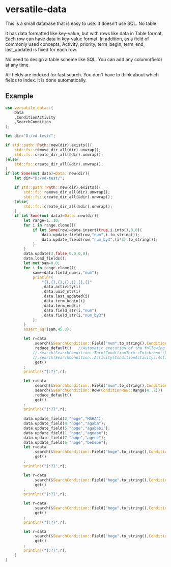 # versatile-data

This is a small database that is easy to use.
It doesn't use SQL.
No table.

It has data formatted like key-value, but with rows like data in Table format. Each row can have data in key-value format.
In addition, as a field of commonly used concepts,
Activity, priority, term_begin, term_end, last_updated
is fixed for each row.

No need to design a table scheme like SQL.
You can add any column(field) at any time.

All fields are indexed for fast search.
You don't have to think about which fields to index. it is done automatically.

## Example

```rust
use versatile_data::{
    Data
    ,ConditionActivity
    ,SearchCondition
};

let dir="D:/vd-test/";

if std::path::Path::new(dir).exists(){
    std::fs::remove_dir_all(dir).unwrap();
    std::fs::create_dir_all(&dir).unwrap();
}else{
    std::fs::create_dir_all(&dir).unwrap();
}
if let Some(mut data)=Data::new(dir){
    let dir="D:/vd-test/";

    if std::path::Path::new(dir).exists(){
        std::fs::remove_dir_all(dir).unwrap();
        std::fs::create_dir_all(&dir).unwrap();
    }else{
        std::fs::create_dir_all(&dir).unwrap();
    }
    if let Some(mut data)=Data::new(dir){
        let range=1..10;
        for i in range.clone(){
            if let Some(row)=data.insert(true,i.into(),0,0){
                data.update_field(row,"num",i.to_string());
                data.update_field(row,"num_by3",(i*3).to_string());
            }
        }
        data.update(3,false,0.0,0,0);
        data.load_fields();
        let mut sam=0.0;
        for i in range.clone(){
            sam+=data.field_num(i,"num");
            println!(
                "{},{},{},{},{},{},{}"
                ,data.activity(i)
                ,data.uuid_str(i)
                ,data.last_updated(i)
                ,data.term_begin(i)
                ,data.term_end(i)
                ,data.field_str(i,"num")
                ,data.field_str(i,"num_by3")
            );
        }
        assert_eq!(sam,45.0);

        let r=data
            .search(&SearchCondition::Field("num".to_string(),ConditionField::Range(b"3".to_vec(),b"8".to_vec())))
            .reduce_default()   //Automatic execution of the following two lines
            //.search(SearchCondition::Term(ConditionTerm::In(chrono::Local::now().timestamp())))
            //.search(SearchCondition::Activity(ConditionActivity::Active))
            .get()
        ;
        println!("{:?}",r);

        let r=data
            .search(&SearchCondition::Field("num".to_string(),ConditionField::Range(b"3".to_vec(),b"8".to_vec())))
            .search(&SearchCondition::Row(ConditionRow::Range(4..7)))
            .reduce_default()
            .get()
        ;
        println!("{:?}",r);
        
        data.update_field(2,"hoge","HAHA");
        data.update_field(4,"hoge","agaba");
        data.update_field(5,"hoge","agababi");
        data.update_field(1,"hoge","ageabe");
        data.update_field(7,"hoge","ageee");
        data.update_field(6,"hoge","bebebe");
        let r=data
            .search(&SearchCondition::Field("hoge".to_string(),ConditionField::Match(b"HAHA".to_vec())))
            .get()
        ;
        println!("{:?}",r);

        let r=data
            .search(&SearchCondition::Field("hoge".to_string(),ConditionField::Forward("age".to_string())))
            .get()
        ;
        println!("{:?}",r);

        let r=data
            .search(&SearchCondition::Field("hoge".to_string(),ConditionField::Partial("eb".to_string())))
            .get()
        ;
        println!("{:?}",r);

        let r=data
            .search(&SearchCondition::Field("hoge".to_string(),ConditionField::Backward("be".to_string())))
            .get()
        ;
        println!("{:?}",r);
    }
}

```